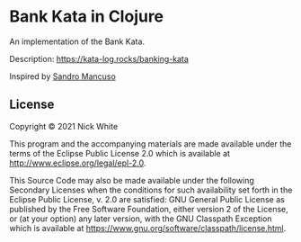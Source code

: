# Bank Kata in Clojure

An implementation of the Bank Kata.

Description: https://kata-log.rocks/banking-kata

Inspired by [Sandro Mancuso](https://github.com/sandromancuso/Bank-kata)

## License

Copyright © 2021 Nick White

This program and the accompanying materials are made available under the
terms of the Eclipse Public License 2.0 which is available at
http://www.eclipse.org/legal/epl-2.0.

This Source Code may also be made available under the following Secondary
Licenses when the conditions for such availability set forth in the Eclipse
Public License, v. 2.0 are satisfied: GNU General Public License as published by
the Free Software Foundation, either version 2 of the License, or (at your
option) any later version, with the GNU Classpath Exception which is available
at https://www.gnu.org/software/classpath/license.html.
